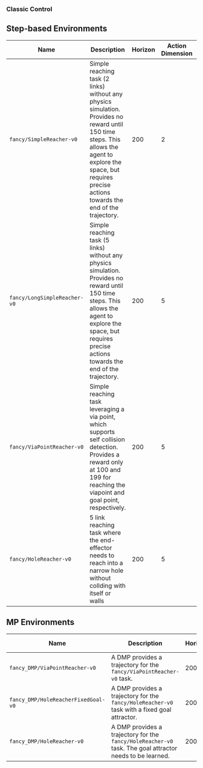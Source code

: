 ### Classic Control

## Step-based Environments

| Name                         | Description                                                                                                                                                                                                         | Horizon | Action Dimension | Observation Dimension |
| ---------------------------- | ------------------------------------------------------------------------------------------------------------------------------------------------------------------------------------------------------------------- | ------- | ---------------- | --------------------- |
| `fancy/SimpleReacher-v0`     | Simple reaching task (2 links) without any physics simulation. Provides no reward until 150 time steps. This allows the agent to explore the space, but requires precise actions towards the end of the trajectory. | 200     | 2                | 9                     |
| `fancy/LongSimpleReacher-v0` | Simple reaching task (5 links) without any physics simulation. Provides no reward until 150 time steps. This allows the agent to explore the space, but requires precise actions towards the end of the trajectory. | 200     | 5                | 18                    |
| `fancy/ViaPointReacher-v0`   | Simple reaching task leveraging a via point, which supports self collision detection. Provides a reward only at 100 and 199 for reaching the viapoint and goal point, respectively.                                 | 200     | 5                | 18                    |
| `fancy/HoleReacher-v0`       | 5 link reaching task where the end-effector needs to reach into a narrow hole without collding with itself or walls                                                                                                 | 200     | 5                | 18                    |

## MP Environments

| Name                                | Description                                                                                              | Horizon | Action Dimension | Context Dimension |
| ----------------------------------- | -------------------------------------------------------------------------------------------------------- | ------- | ---------------- | ----------------- |
| `fancy_DMP/ViaPointReacher-v0`      | A DMP provides a trajectory for the `fancy/ViaPointReacher-v0` task.                                     | 200     | 25               |
| `fancy_DMP/HoleReacherFixedGoal-v0` | A DMP provides a trajectory for the `fancy/HoleReacher-v0` task with a fixed goal attractor.             | 200     | 25               |
| `fancy_DMP/HoleReacher-v0`          | A DMP provides a trajectory for the `fancy/HoleReacher-v0` task. The goal attractor needs to be learned. | 200     | 30               |

[//]: |`fancy/HoleReacherProMPP-v0`|
